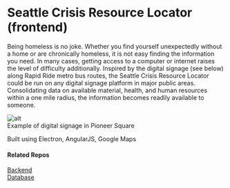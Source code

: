 # Seattle Crisis Resource Locator (frontend)

Being homeless is no joke. Whether you find yourself unexpectedly without a home or are chronically homeless, it is not easy finding the information you need. In many cases, getting access to a computer or internet raises the level of difficulty additionally. Inspired by the digital signage (see below) along Rapid Ride metro bus routes, the Seattle Crisis Resource Locator could be run on any digital signage platform in major public areas. Consolidating data on available material, health, and human resources within a one mile radius, the information becomes readily available to someone.


![alt](http://i.imgur.com/Vz1l2xR.jpg)  
Example of digital signage in Pioneer Square

Built using Electron, AngularJS, Google Maps


#### Related Repos  
[Backend](https://github.com/mdblr/scrl-backend)  
[Database](https://github.com/mdblr/scrl-db)
